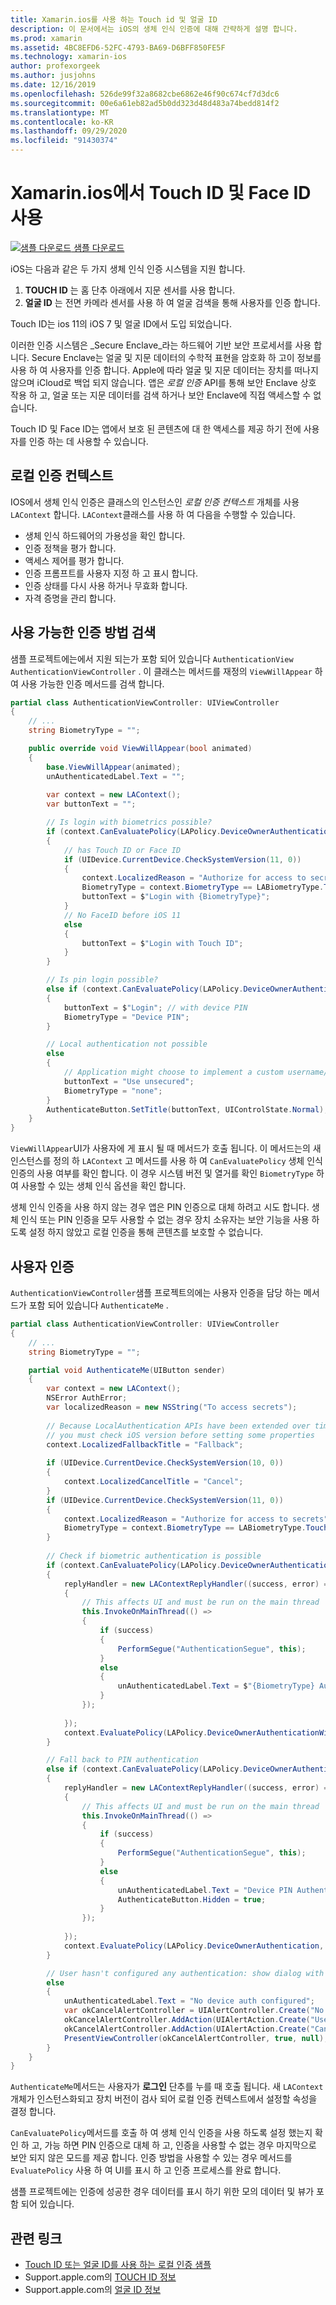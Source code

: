 ```yaml
---
title: Xamarin.ios를 사용 하는 Touch id 및 얼굴 ID
description: 이 문서에서는 iOS의 생체 인식 인증에 대해 간략하게 설명 합니다.
ms.prod: xamarin
ms.assetid: 4BC8EFD6-52FC-4793-BA69-D6BFF850FE5F
ms.technology: xamarin-ios
author: profexorgeek
ms.author: jusjohns
ms.date: 12/16/2019
ms.openlocfilehash: 526de99f32a8682cbe6862e46f90c674cf7d3dc6
ms.sourcegitcommit: 00e6a61eb82ad5b0dd323d48d483a74bedd814f2
ms.translationtype: MT
ms.contentlocale: ko-KR
ms.lasthandoff: 09/29/2020
ms.locfileid: "91430374"
---
```

# <a name="use-touch-id-and-face-id-with-xamarinios"></a>Xamarin.ios에서 Touch ID 및 Face ID 사용

[![샘플 다운로드](~/media/shared/download.png) 샘플 다운로드](https://docs.microsoft.com/samples/xamarin/ios-samples/ios11-faceidsample/)

iOS는 다음과 같은 두 가지 생체 인식 인증 시스템을 지원 합니다.

1. **TOUCH ID** 는 홈 단추 아래에서 지문 센서를 사용 합니다.
1. **얼굴 ID** 는 전면 카메라 센서를 사용 하 여 얼굴 검색을 통해 사용자를 인증 합니다.

Touch ID는 ios 11의 iOS 7 및 얼굴 ID에서 도입 되었습니다.

이러한 인증 시스템은 _Secure Enclave_라는 하드웨어 기반 보안 프로세서를 사용 합니다. Secure Enclave는 얼굴 및 지문 데이터의 수학적 표현을 암호화 하 고이 정보를 사용 하 여 사용자를 인증 합니다. Apple에 따라 얼굴 및 지문 데이터는 장치를 떠나지 않으며 iCloud로 백업 되지 않습니다. 앱은 _로컬 인증_ API를 통해 보안 Enclave 상호 작용 하 고, 얼굴 또는 지문 데이터를 검색 하거나 보안 Enclave에 직접 액세스할 수 없습니다.

Touch ID 및 Face ID는 앱에서 보호 된 콘텐츠에 대 한 액세스를 제공 하기 전에 사용자를 인증 하는 데 사용할 수 있습니다.

## <a name="local-authentication-context"></a>로컬 인증 컨텍스트

IOS에서 생체 인식 인증은 클래스의 인스턴스인 _로컬 인증 컨텍스트_ 개체를 사용 `LAContext` 합니다. `LAContext`클래스를 사용 하 여 다음을 수행할 수 있습니다.

- 생체 인식 하드웨어의 가용성을 확인 합니다.
- 인증 정책을 평가 합니다.
- 액세스 제어를 평가 합니다.
- 인증 프롬프트를 사용자 지정 하 고 표시 합니다.
- 인증 상태를 다시 사용 하거나 무효화 합니다.
- 자격 증명을 관리 합니다.

## <a name="detect-available-authentication-methods"></a>사용 가능한 인증 방법 검색

샘플 프로젝트에는에서 지원 되는가 포함 되어 있습니다 `AuthenticationView` `AuthenticationViewController` . 이 클래스는 메서드를 재정의 `ViewWillAppear` 하 여 사용 가능한 인증 메서드를 검색 합니다.

```csharp
partial class AuthenticationViewController: UIViewController
{
    // ...
    string BiometryType = "";

    public override void ViewWillAppear(bool animated)
    {
        base.ViewWillAppear(animated);
        unAuthenticatedLabel.Text = "";
    
        var context = new LAContext();
        var buttonText = "";

        // Is login with biometrics possible?
        if (context.CanEvaluatePolicy(LAPolicy.DeviceOwnerAuthenticationWithBiometrics, out var authError1))
        {
            // has Touch ID or Face ID
            if (UIDevice.CurrentDevice.CheckSystemVersion(11, 0))
            {
                context.LocalizedReason = "Authorize for access to secrets"; // iOS 11
                BiometryType = context.BiometryType == LABiometryType.TouchId ? "Touch ID" : "Face ID";
                buttonText = $"Login with {BiometryType}";
            }
            // No FaceID before iOS 11
            else
            {
                buttonText = $"Login with Touch ID";
            }
        }

        // Is pin login possible?
        else if (context.CanEvaluatePolicy(LAPolicy.DeviceOwnerAuthentication, out var authError2))
        {
            buttonText = $"Login"; // with device PIN
            BiometryType = "Device PIN";
        }

        // Local authentication not possible
        else
        {
            // Application might choose to implement a custom username/password
            buttonText = "Use unsecured";
            BiometryType = "none";
        }
        AuthenticateButton.SetTitle(buttonText, UIControlState.Normal);
    }
}
```

`ViewWillAppear`UI가 사용자에 게 표시 될 때 메서드가 호출 됩니다. 이 메서드는의 새 인스턴스를 정의 하 `LAContext` 고 메서드를 사용 하 여 `CanEvaluatePolicy` 생체 인식 인증의 사용 여부를 확인 합니다. 이 경우 시스템 버전 및 열거를 확인 `BiometryType` 하 여 사용할 수 있는 생체 인식 옵션을 확인 합니다.

생체 인식 인증을 사용 하지 않는 경우 앱은 PIN 인증으로 대체 하려고 시도 합니다. 생체 인식 또는 PIN 인증을 모두 사용할 수 없는 경우 장치 소유자는 보안 기능을 사용 하도록 설정 하지 않았고 로컬 인증을 통해 콘텐츠를 보호할 수 없습니다.

## <a name="authenticate-a-user"></a>사용자 인증

`AuthenticationViewController`샘플 프로젝트의에는 사용자 인증을 담당 하는 메서드가 포함 되어 있습니다 `AuthenticateMe` .

```csharp
partial class AuthenticationViewController: UIViewController
{
    // ...
    string BiometryType = "";

    partial void AuthenticateMe(UIButton sender)
    {
        var context = new LAContext();
        NSError AuthError;
        var localizedReason = new NSString("To access secrets");
    
        // Because LocalAuthentication APIs have been extended over time,
        // you must check iOS version before setting some properties
        context.LocalizedFallbackTitle = "Fallback";
    
        if (UIDevice.CurrentDevice.CheckSystemVersion(10, 0))
        {
            context.LocalizedCancelTitle = "Cancel";
        }
        if (UIDevice.CurrentDevice.CheckSystemVersion(11, 0))
        {
            context.LocalizedReason = "Authorize for access to secrets";
            BiometryType = context.BiometryType == LABiometryType.TouchId ? "TouchID" : "FaceID";
        }
    
        // Check if biometric authentication is possible
        if (context.CanEvaluatePolicy(LAPolicy.DeviceOwnerAuthenticationWithBiometrics, out AuthError))
        {
            replyHandler = new LAContextReplyHandler((success, error) =>
            {
                // This affects UI and must be run on the main thread
                this.InvokeOnMainThread(() =>
                {
                    if (success)
                    {
                        PerformSegue("AuthenticationSegue", this);
                    }
                    else
                    {
                        unAuthenticatedLabel.Text = $"{BiometryType} Authentication Failed";
                    }
                });
    
            });
            context.EvaluatePolicy(LAPolicy.DeviceOwnerAuthenticationWithBiometrics, localizedReason, replyHandler);
        }

        // Fall back to PIN authentication
        else if (context.CanEvaluatePolicy(LAPolicy.DeviceOwnerAuthentication, out AuthError))
        {
            replyHandler = new LAContextReplyHandler((success, error) =>
            {
                // This affects UI and must be run on the main thread
                this.InvokeOnMainThread(() =>
                {
                    if (success)
                    {
                        PerformSegue("AuthenticationSegue", this);
                    }
                    else
                    {
                        unAuthenticatedLabel.Text = "Device PIN Authentication Failed";
                        AuthenticateButton.Hidden = true;
                    }
                });
    
            });
            context.EvaluatePolicy(LAPolicy.DeviceOwnerAuthentication, localizedReason, replyHandler);
        }

        // User hasn't configured any authentication: show dialog with options
        else
        {
            unAuthenticatedLabel.Text = "No device auth configured";
            var okCancelAlertController = UIAlertController.Create("No authentication", "This device does't have authentication configured.", UIAlertControllerStyle.Alert);
            okCancelAlertController.AddAction(UIAlertAction.Create("Use unsecured", UIAlertActionStyle.Default, alert => PerformSegue("AuthenticationSegue", this)));
            okCancelAlertController.AddAction(UIAlertAction.Create("Cancel", UIAlertActionStyle.Cancel, alert => Console.WriteLine("Cancel was clicked")));
            PresentViewController(okCancelAlertController, true, null);
        }
    } 
}
```

`AuthenticateMe`메서드는 사용자가 **로그인** 단추를 누를 때 호출 됩니다. 새 `LAContext` 개체가 인스턴스화되고 장치 버전이 검사 되어 로컬 인증 컨텍스트에서 설정할 속성을 결정 합니다.

`CanEvaluatePolicy`메서드를 호출 하 여 생체 인식 인증을 사용 하도록 설정 했는지 확인 하 고, 가능 하면 PIN 인증으로 대체 하 고, 인증을 사용할 수 없는 경우 마지막으로 보안 되지 않은 모드를 제공 합니다. 인증 방법을 사용할 수 있는 경우 메서드를 `EvaluatePolicy` 사용 하 여 UI를 표시 하 고 인증 프로세스를 완료 합니다.

샘플 프로젝트에는 인증에 성공한 경우 데이터를 표시 하기 위한 모의 데이터 및 뷰가 포함 되어 있습니다.

## <a name="related-links"></a>관련 링크

- [Touch ID 또는 얼굴 ID를 사용 하는 로컬 인증 샘플](/samples/xamarin/ios-samples/ios11-faceidsample/)
- Support.apple.com의 [TOUCH ID 정보](https://support.apple.com/en-us/HT204587)
- Support.apple.com의 [얼굴 ID 정보](https://support.apple.com/en-us/HT208108)